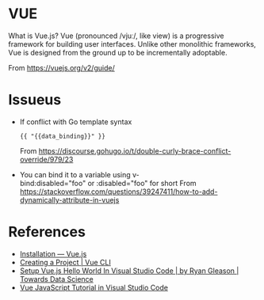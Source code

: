 # VUE
What is Vue.js?
Vue (pronounced /vjuː/, like view) is a progressive framework for building user interfaces. Unlike other monolithic frameworks, Vue is designed from the ground up to be incrementally adoptable.

From <https://vuejs.org/v2/guide/> 

# Issueus

* If conflict with Go template syntax
  ```
  {{ "{{data_binding}}" }}
  ```
  From <https://discourse.gohugo.io/t/double-curly-brace-conflict-override/979/23> 


* You can bind it to a variable
  using v-bind:disabled="foo" or :disabled="foo" for short
  From <https://stackoverflow.com/questions/39247411/how-to-add-dynamically-attribute-in-vuejs> 

# References
* [Installation — Vue.js](https://vuejs.org/v2/guide/installation.html)
* [Creating a Project | Vue CLI](https://cli.vuejs.org/guide/creating-a-project.html#vue-create)
* [Setup Vue.js Hello World In Visual Studio Code | by Ryan Gleason | Towards Data Science](https://towardsdatascience.com/setup-vue-js-hello-world-in-visual-studio-code-15d4edccd6e2)
* [Vue JavaScript Tutorial in Visual Studio Code](https://code.visualstudio.com/docs/nodejs/vuejs-tutorial)